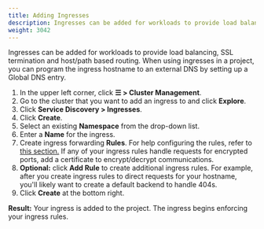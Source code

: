 ```yaml
---
title: Adding Ingresses
description: Ingresses can be added for workloads to provide load balancing, SSL termination and host/path-based routing. Learn how to add Rancher ingress
weight: 3042
---
```


Ingresses can be added for workloads to provide load balancing, SSL termination and host/path based routing. When using ingresses in a project, you can program the ingress hostname to an external DNS by setting up a Global DNS entry.

1. In the upper left corner, click **☰ > Cluster Management**.
1. Go to the cluster that you want to add an ingress to and click **Explore**.
1. Click **Service Discovery > Ingresses**.
1. Click **Create**.
1. Select an existing **Namespace** from the drop-down list.
1. Enter a **Name** for the ingress.
1. Create ingress forwarding **Rules**. For help configuring the rules, refer to [this section.](./ingress-configuration.md#ingress-rule-configuration) If any of your ingress rules handle requests for encrypted ports, add a certificate to encrypt/decrypt communications.
1. **Optional:** click **Add Rule** to create additional ingress rules. For example, after you create ingress rules to direct requests for your hostname, you'll likely want to create a default backend to handle 404s.
1. Click **Create** at the bottom right.

**Result:** Your ingress is added to the project. The ingress begins enforcing your ingress rules.

